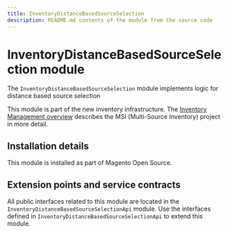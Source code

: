 ```yaml
---
title: InventoryDistanceBasedSourceSelection
description: README.md contents of the module from the source code
---
```


# InventoryDistanceBasedSourceSelection module

The `InventoryDistanceBasedSourceSelection` module implements logic for distance based source selection

This module is part of the new inventory infrastructure. The
[Inventory Management overview](https://developer.adobe.com/commerce/webapi/rest/inventory/)
describes the MSI (Multi-Source Inventory) project in more detail.

## Installation details

This module is installed as part of Magento Open Source.

## Extension points and service contracts

All public interfaces related to this module are located in the `InventoryDistanceBasedSourceSelectionApi` module.
Use the interfaces defined in `InventoryDistanceBasedSourceSelectionApi` to extend this module.
